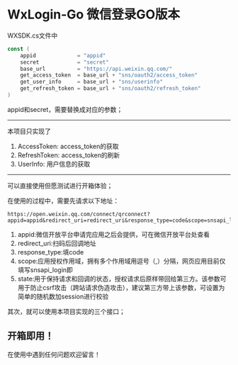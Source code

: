 # WxLogin-Go 微信登录GO版本

WXSDK.cs文件中
```go
const (
	appid             = "appid"
	secret            = "secret"
	base_url          = "https://api.weixin.qq.com/"
	get_access_token  = base_url + "sns/oauth2/access_token"
	get_user_info     = base_url + "sns/userinfo"
	get_refresh_token = base_url + "sns/oauth2/refresh_token"
)
```
appid和secret，需要替换成对应的参数；

----
本项目只实现了
1. AccessToken: access_token的获取
2. RefreshToken: access_token的刷新
3. UserInfo: 用户信息的获取
----
可以直接使用但愿测试进行开箱体验；

在使用的过程中，需要先请求以下地址：
```
https://open.weixin.qq.com/connect/qrconnect?appid=appid&redirect_uri=redirect_uri&response_type=code&scope=snsapi_login&state=STATE#wechat_redirect
```

1. appid:微信开放平台申请完应用之后会提供，可在微信开放平台处查看
1. redirect_uri:扫码后回调地址
1. response_type:填code
1. scope:应用授权作用域，拥有多个作用域用逗号（,）分隔，网页应用目前仅填写snsapi_login即
1. state:用于保持请求和回调的状态，授权请求后原样带回给第三方。该参数可用于防止csrf攻击（跨站请求伪造攻击），建议第三方带上该参数，可设置为简单的随机数加session进行校验

其次，就可以使用本项目实现的三个接口；

## 开箱即用！

在使用中遇到任何问题欢迎留言！
